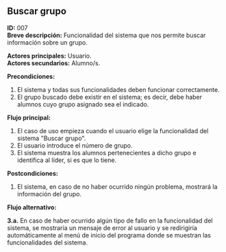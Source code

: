 ## Buscar grupo  

**ID:** 007  
**Breve descripción:** Funcionalidad del sistema que nos permite buscar información sobre un grupo.  

**Actores principales:** Usuario.  
**Actores secundarios:** Alumno/s.  

**Precondiciones:**  

1. El sistema y todas sus funcionalidades deben funcionar correctamente.  
2. El grupo buscado debe existir en el sistema; es decir, debe haber alumnos cuyo grupo asignado sea el indicado.  



**Flujo principal:**  

1. El caso de uso empieza cuando el usuario elige la funcionalidad del sistema "Buscar grupo".  
2. El usuario introduce el número de grupo.  
3. El sistema muestra los alumnos pertenecientes a dicho grupo e identifica al líder, si es que lo tiene.  


**Postcondiciones:**  

1. El sistema, en caso de no haber ocurrido ningún problema, mostrará la información del grupo.  


**Flujo alternativo:**  

**3.a.** En caso de haber ocurrido algún tipo de fallo en la funcionalidad del sistema, se mostraría un mensaje de error al usuario y se redirigiría automáticamente al menú de inicio del programa donde se muestran las funcionalidades del sistema.
